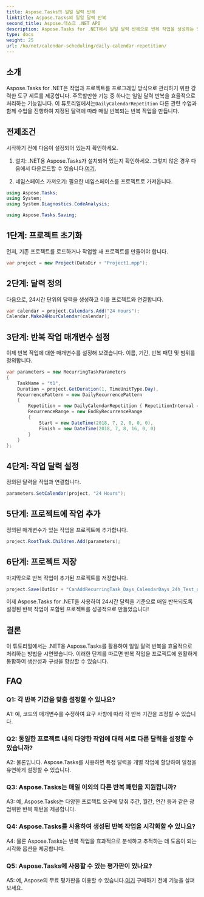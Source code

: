 ```yaml
---
title: Aspose.Tasks의 일일 달력 반복
linktitle: Aspose.Tasks의 일일 달력 반복
second_title: Aspose.태스크 .NET API
description: Aspose.Tasks for .NET에서 일일 달력 반복으로 반복 작업을 생성하는 방법을 알아보세요. 손쉽게 프로젝트 관리 효율성을 향상하세요.
type: docs
weight: 25
url: /ko/net/calendar-scheduling/daily-calendar-repetition/
---
```

## 소개

 Aspose.Tasks for .NET은 작업과 프로젝트를 프로그래밍 방식으로 관리하기 위한 강력한 도구 세트를 제공합니다. 주목할만한 기능 중 하나는 일일 달력 반복을 효율적으로 처리하는 기능입니다. 이 튜토리얼에서는`DailyCalendarRepetition` 다른 관련 수업과 함께 수업을 진행하여 지정된 달력에 따라 매일 반복되는 반복 작업을 만듭니다.

## 전제조건

시작하기 전에 다음이 설정되어 있는지 확인하세요.

1.  설치: .NET용 Aspose.Tasks가 설치되어 있는지 확인하세요. 그렇지 않은 경우 다음에서 다운로드할 수 있습니다.[여기](https://releases.aspose.com/tasks/net/).

2. 네임스페이스 가져오기: 필요한 네임스페이스를 프로젝트로 가져옵니다.

```csharp
using Aspose.Tasks;
using System;
using System.Diagnostics.CodeAnalysis;

using Aspose.Tasks.Saving;

```

## 1단계: 프로젝트 초기화

먼저, 기존 프로젝트를 로드하거나 작업할 새 프로젝트를 만들어야 합니다.

```csharp
var project = new Project(DataDir + "Project1.mpp");
```

## 2단계: 달력 정의

다음으로, 24시간 단위의 달력을 생성하고 이를 프로젝트와 연결합니다.

```csharp
var calendar = project.Calendars.Add("24 Hours");
Calendar.Make24HourCalendar(calendar);
```

## 3단계: 반복 작업 매개변수 설정

이제 반복 작업에 대한 매개변수를 설정해 보겠습니다. 이름, 기간, 반복 패턴 및 범위를 정의합니다.

```csharp
var parameters = new RecurringTaskParameters
{
    TaskName = "t1",
    Duration = project.GetDuration(1, TimeUnitType.Day),
    RecurrencePattern = new DailyRecurrencePattern
    {
        Repetition = new DailyCalendarRepetition { RepetitionInterval = 1 },
        RecurrenceRange = new EndByRecurrenceRange
        {
            Start = new DateTime(2018, 7, 2, 0, 0, 0),
            Finish = new DateTime(2018, 7, 8, 16, 0, 0)
        }
    }
};
```

## 4단계: 작업 달력 설정

정의된 달력을 작업과 연결합니다.

```csharp
parameters.SetCalendar(project, "24 Hours");
```

## 5단계: 프로젝트에 작업 추가

정의된 매개변수가 있는 작업을 프로젝트에 추가합니다.

```csharp
project.RootTask.Children.Add(parameters);
```

## 6단계: 프로젝트 저장

마지막으로 반복 작업이 추가된 프로젝트를 저장합니다.

```csharp
project.Save(OutDir + "CanAddRecurringTask_Days_CalendarDays_24h_Test_out.mpp", SaveFileFormat.Mpp);
```

이제 Aspose.Tasks for .NET을 사용하여 24시간 달력을 기준으로 매일 반복되도록 설정된 반복 작업이 포함된 프로젝트를 성공적으로 만들었습니다!

## 결론

이 튜토리얼에서는 .NET용 Aspose.Tasks를 활용하여 일일 달력 반복을 효율적으로 처리하는 방법을 시연했습니다. 이러한 단계를 따르면 반복 작업을 프로젝트에 원활하게 통합하여 생산성과 구성을 향상할 수 있습니다.

## FAQ

### Q1: 각 반복 기간을 맞춤 설정할 수 있나요?

A1: 예, 코드의 매개변수를 수정하여 요구 사항에 따라 각 반복 기간을 조정할 수 있습니다.

### Q2: 동일한 프로젝트 내의 다양한 작업에 대해 서로 다른 달력을 설정할 수 있습니까?

A2: 물론입니다. Aspose.Tasks를 사용하면 특정 달력을 개별 작업에 할당하여 일정을 유연하게 설정할 수 있습니다.

### Q3: Aspose.Tasks는 매일 이외의 다른 반복 패턴을 지원합니까?

A3: 예, Aspose.Tasks는 다양한 프로젝트 요구에 맞춰 주간, 월간, 연간 등과 같은 광범위한 반복 패턴을 제공합니다.

### Q4: Aspose.Tasks를 사용하여 생성된 반복 작업을 시각화할 수 있나요?

A4: 물론 Aspose.Tasks는 반복 작업을 효과적으로 분석하고 추적하는 데 도움이 되는 시각화 옵션을 제공합니다.

### Q5: Aspose.Tasks에 사용할 수 있는 평가판이 있나요?

 A5: 예, Aspose의 무료 평가판을 이용할 수 있습니다.[여기](https://releases.aspose.com/) 구매하기 전에 기능을 살펴보세요.